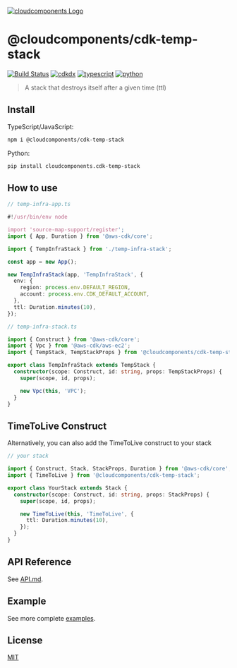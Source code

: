 [![cloudcomponents Logo](https://raw.githubusercontent.com/cloudcomponents/cdk-constructs/master/logo.png)](https://github.com/cloudcomponents/cdk-constructs)

# @cloudcomponents/cdk-temp-stack

[![Build Status](https://travis-ci.org/cloudcomponents/cdk-constructs.svg?branch=master)](https://travis-ci.org/cloudcomponents/cdk-constructs)
[![cdkdx](https://img.shields.io/badge/buildtool-cdkdx-blue.svg)](https://github.com/hupe1980/cdkdx)
[![typescript](https://img.shields.io/badge/jsii-typescript-blueviolet.svg)](https://www.npmjs.com/package/@cloudcomponents/cdk-temp-stack)
[![python](https://img.shields.io/badge/jsii-python-blueviolet.svg)](https://pypi.org/project/cloudcomponents.cdk-temp-stack/)

> A stack that destroys itself after a given time (ttl)

## Install
TypeScript/JavaScript:

```bash
npm i @cloudcomponents/cdk-temp-stack
```

Python:

```bash
pip install cloudcomponents.cdk-temp-stack
```

## How to use

```typescript
// temp-infra-app.ts

#!/usr/bin/env node

import 'source-map-support/register';
import { App, Duration } from '@aws-cdk/core';

import { TempInfraStack } from './temp-infra-stack';

const app = new App();

new TempInfraStack(app, 'TempInfraStack', {
  env: {
    region: process.env.DEFAULT_REGION,
    account: process.env.CDK_DEFAULT_ACCOUNT,
  },
  ttl: Duration.minutes(10),
});

// temp-infra-stack.ts

import { Construct } from '@aws-cdk/core';
import { Vpc } from '@aws-cdk/aws-ec2';
import { TempStack, TempStackProps } from '@cloudcomponents/cdk-temp-stack';

export class TempInfraStack extends TempStack {
  constructor(scope: Construct, id: string, props: TempStackProps) {
    super(scope, id, props);

    new Vpc(this, 'VPC');
  }
}
```

## TimeToLive Construct

Alternatively, you can also add the TimeToLive construct to your stack

```typescript
// your stack

import { Construct, Stack, StackProps, Duration } from '@aws-cdk/core';
import { TimeToLive } from '@cloudcomponents/cdk-temp-stack';

export class YourStack extends Stack {
  constructor(scope: Construct, id: string, props: StackProps) {
    super(scope, id, props);

    new TimeToLive(this, 'TimeToLive', {
      ttl: Duration.minutes(10),
    });
  }
}
```

## API Reference

See [API.md](https://github.com/cloudcomponents/cdk-constructs/tree/master/packages/cdk-temp-stack/API.md).

## Example

See more complete [examples](https://github.com/cloudcomponents/cdk-constructs/tree/master/examples).

## License

[MIT](https://github.com/cloudcomponents/cdk-constructs/tree/master/packages/cdk-temp-stack/LICENSE)
